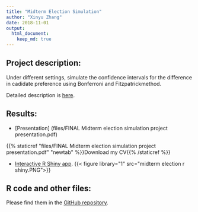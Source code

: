 ```yaml
---
title: "Midterm Election Simulation"
author: "Xinyu Zhang"
date: 2018-11-01
output:
  html_document:
    keep_md: true
---
```




## Project description:

Under different settings, simulate the confidence intervals for the difference in cadidate preference using Bonferroni and Fitzpatrickmethod.

Detailed description is [here](https://www.utdallas.edu/~ammann/stat6341/node13.html).

## Results:

* [Presentation]
(files/FINAL Midterm election simulation project presentation.pdf)

{{% staticref "files/FINAL Midterm election simulation project presentation.pdf" "newtab" %}}Download my CV{{% /staticref %}}

* [Interactive R Shiny app](https://zxynj.shinyapps.io/Midterm_election_simulation_project_Stat_6341/).
{{< figure library="1" src="midterm election r shiny.PNG">}}

## R code and other files:

Please find them in the [GitHub repository](https://github.com/zxynj/R-shiny---Midterm-Election-Simulation-Project).
